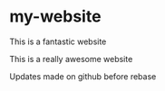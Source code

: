 # my-website

This is a fantastic website


This is a really awesome website

Updates made on github before rebase



